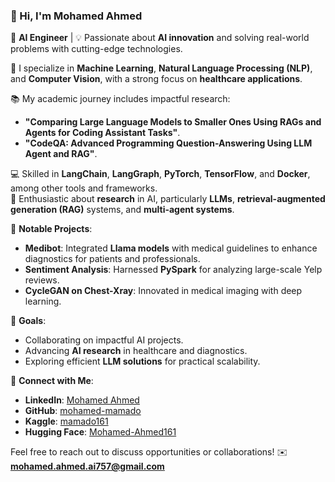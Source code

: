 ### 👋 Hi, I'm Mohamed Ahmed  
🚀 **AI Engineer** | 💡 Passionate about **AI innovation** and solving real-world problems with cutting-edge technologies.  

🔭 I specialize in **Machine Learning**, **Natural Language Processing (NLP)**, and **Computer Vision**, with a strong focus on **healthcare applications**.  

📚 My academic journey includes impactful research:  
- **"Comparing Large Language Models to Smaller Ones Using RAGs and Agents for Coding Assistant Tasks"**.  
- **"CodeQA: Advanced Programming Question-Answering Using LLM Agent and RAG"**.  

💻 Skilled in **LangChain**, **LangGraph**, **PyTorch**, **TensorFlow**, and **Docker**, among other tools and frameworks.  
🧠 Enthusiastic about **research** in AI, particularly **LLMs**, **retrieval-augmented generation (RAG)** systems, and **multi-agent systems**.  

📂 **Notable Projects**:  
- **Medibot**: Integrated **Llama models** with medical guidelines to enhance diagnostics for patients and professionals.  
- **Sentiment Analysis**: Harnessed **PySpark** for analyzing large-scale Yelp reviews.  
- **CycleGAN on Chest-Xray**: Innovated in medical imaging with deep learning.  

🌟 **Goals**:  
- Collaborating on impactful AI projects.  
- Advancing **AI research** in healthcare and diagnostics.  
- Exploring efficient **LLM solutions** for practical scalability.  

🔗 **Connect with Me**:  
- **LinkedIn**: [Mohamed Ahmed](https://www.linkedin.com/in/mohamed-ahmed-91a4a4219/)  
- **GitHub**: [mohamed-mamado](https://github.com/mohamed-mamado)  
- **Kaggle**: [mamado161](https://www.kaggle.com/mamado161)  
- **Hugging Face**: [Mohamed-Ahmed161](https://huggingface.co/Mohamed-Ahmed161)  

Feel free to reach out to discuss opportunities or collaborations! ✉️ **mohamed.ahmed.ai757@gmail.com**
